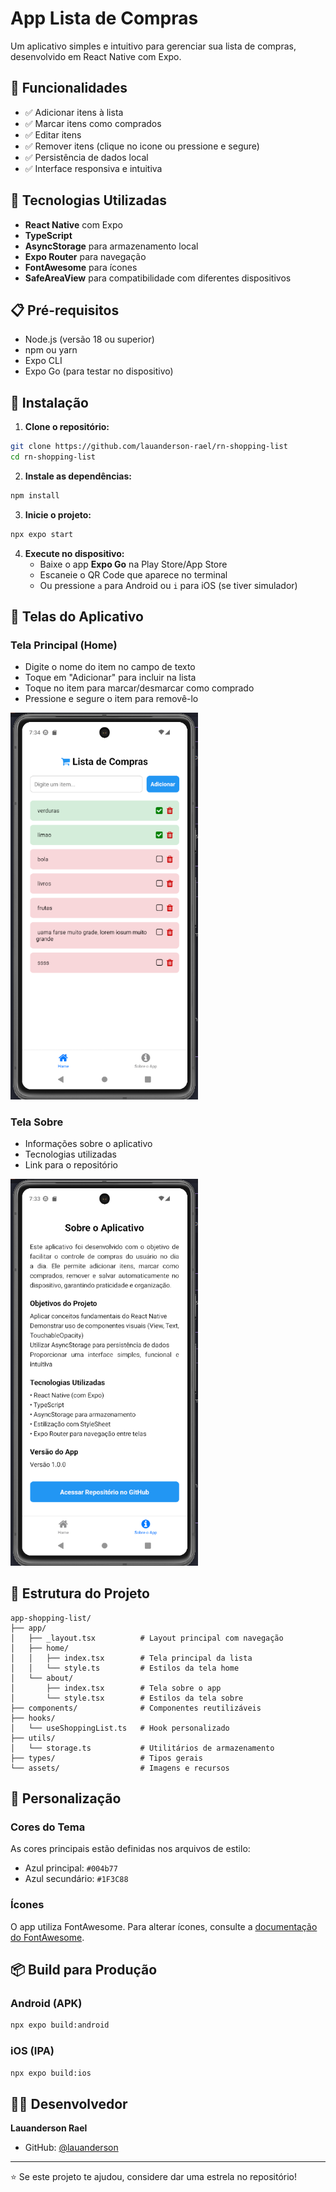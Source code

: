 # App Lista de Compras

Um aplicativo simples e intuitivo para gerenciar sua lista de compras, desenvolvido em React Native com Expo.

## 📱 Funcionalidades

- ✅ Adicionar itens à lista
- ✅ Marcar itens como comprados
- ✅ Editar itens
- ✅ Remover itens (clique no icone ou pressione e segure)
- ✅ Persistência de dados local
- ✅ Interface responsiva e intuitiva

## 🚀 Tecnologias Utilizadas

- **React Native** com Expo
- **TypeScript**
- **AsyncStorage** para armazenamento local
- **Expo Router** para navegação
- **FontAwesome** para ícones
- **SafeAreaView** para compatibilidade com diferentes dispositivos

## 📋 Pré-requisitos

- Node.js (versão 18 ou superior)
- npm ou yarn
- Expo CLI
- Expo Go (para testar no dispositivo)

## 🔧 Instalação

1. **Clone o repositório:**

```bash
git clone https://github.com/lauanderson-rael/rn-shopping-list
cd rn-shopping-list
```

2. **Instale as dependências:**

```bash
npm install
```

3. **Inicie o projeto:**

```bash
npx expo start
```

4. **Execute no dispositivo:**
   - Baixe o app **Expo Go** na Play Store/App Store
   - Escaneie o QR Code que aparece no terminal
   - Ou pressione `a` para Android ou `i` para iOS (se tiver simulador)

## 📱 Telas do Aplicativo

### Tela Principal (Home)

- Digite o nome do item no campo de texto
- Toque em "Adicionar" para incluir na lista
- Toque no item para marcar/desmarcar como comprado
- Pressione e segure o item para removê-lo

<img src="./assets/screenshots/home.png" alt="Tela Home" width="300">

### Tela Sobre

- Informações sobre o aplicativo
- Tecnologias utilizadas
- Link para o repositório

<img src="./assets/screenshots/about.png" alt="Tela Sobre" width="300">

## 📁 Estrutura do Projeto

```
app-shopping-list/
├── app/
│   ├── _layout.tsx          # Layout principal com navegação
│   ├── home/
│   │   ├── index.tsx        # Tela principal da lista
│   │   └── style.ts         # Estilos da tela home
│   └── about/
│       ├── index.tsx        # Tela sobre o app
│       └── style.tsx        # Estilos da tela sobre
├── components/              # Componentes reutilizáveis
├── hooks/
│   └── useShoppingList.ts   # Hook personalizado
├── utils/
│   └── storage.ts           # Utilitários de armazenamento
├── types/                   # Tipos gerais
└── assets/                  # Imagens e recursos
```

## 🎨 Personalização

### Cores do Tema

As cores principais estão definidas nos arquivos de estilo:

- Azul principal: `#004b77`
- Azul secundário: `#1F3C88`

### Ícones

O app utiliza FontAwesome. Para alterar ícones, consulte a [documentação do FontAwesome](https://fontawesome.com/icons).

## 📦 Build para Produção

### Android (APK)

```bash
npx expo build:android
```

### iOS (IPA)

```bash
npx expo build:ios
```

## 👨‍💻 Desenvolvedor

**Lauanderson Rael**

- GitHub: [@lauanderson](https://github.com/lauanderson-rael)

---

⭐ Se este projeto te ajudou, considere dar uma estrela no repositório!

